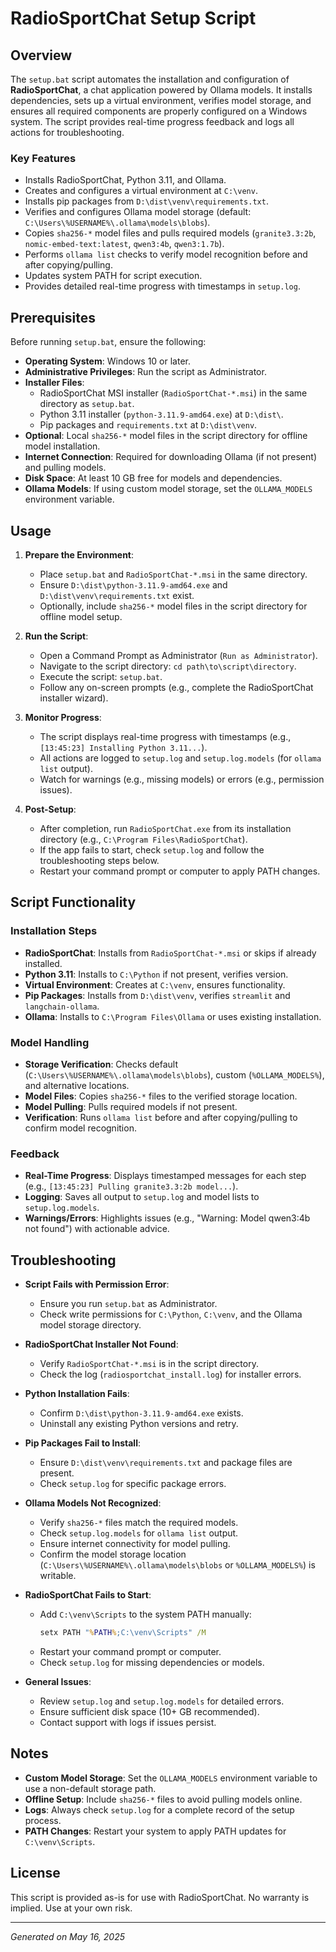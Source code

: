 # RadioSportChat Setup Script

## Overview

The `setup.bat` script automates the installation and configuration of **RadioSportChat**, a chat application powered by Ollama models. It installs dependencies, sets up a virtual environment, verifies model storage, and ensures all required components are properly configured on a Windows system. The script provides real-time progress feedback and logs all actions for troubleshooting.

### Key Features
- Installs RadioSportChat, Python 3.11, and Ollama.
- Creates and configures a virtual environment at `C:\venv`.
- Installs pip packages from `D:\dist\venv\requirements.txt`.
- Verifies and configures Ollama model storage (default: `C:\Users\%USERNAME%\.ollama\models\blobs`).
- Copies `sha256-*` model files and pulls required models (`granite3.3:2b`, `nomic-embed-text:latest`, `qwen3:4b`, `qwen3:1.7b`).
- Performs `ollama list` checks to verify model recognition before and after copying/pulling.
- Updates system PATH for script execution.
- Provides detailed real-time progress with timestamps in `setup.log`.

## Prerequisites

Before running `setup.bat`, ensure the following:

- **Operating System**: Windows 10 or later.
- **Administrative Privileges**: Run the script as Administrator.
- **Installer Files**:
  - RadioSportChat MSI installer (`RadioSportChat-*.msi`) in the same directory as `setup.bat`.
  - Python 3.11 installer (`python-3.11.9-amd64.exe`) at `D:\dist\`.
  - Pip packages and `requirements.txt` at `D:\dist\venv`.
- **Optional**: Local `sha256-*` model files in the script directory for offline model installation.
- **Internet Connection**: Required for downloading Ollama (if not present) and pulling models.
- **Disk Space**: At least 10 GB free for models and dependencies.
- **Ollama Models**: If using custom model storage, set the `OLLAMA_MODELS` environment variable.

## Usage

1. **Prepare the Environment**:
   - Place `setup.bat` and `RadioSportChat-*.msi` in the same directory.
   - Ensure `D:\dist\python-3.11.9-amd64.exe` and `D:\dist\venv\requirements.txt` exist.
   - Optionally, include `sha256-*` model files in the script directory for offline model setup.

2. **Run the Script**:
   - Open a Command Prompt as Administrator (`Run as Administrator`).
   - Navigate to the script directory: `cd path\to\script\directory`.
   - Execute the script: `setup.bat`.
   - Follow any on-screen prompts (e.g., complete the RadioSportChat installer wizard).

3. **Monitor Progress**:
   - The script displays real-time progress with timestamps (e.g., `[13:45:23] Installing Python 3.11...`).
   - All actions are logged to `setup.log` and `setup.log.models` (for `ollama list` output).
   - Watch for warnings (e.g., missing models) or errors (e.g., permission issues).

4. **Post-Setup**:
   - After completion, run `RadioSportChat.exe` from its installation directory (e.g., `C:\Program Files\RadioSportChat`).
   - If the app fails to start, check `setup.log` and follow the troubleshooting steps below.
   - Restart your command prompt or computer to apply PATH changes.

## Script Functionality

### Installation Steps
- **RadioSportChat**: Installs from `RadioSportChat-*.msi` or skips if already installed.
- **Python 3.11**: Installs to `C:\Python` if not present, verifies version.
- **Virtual Environment**: Creates at `C:\venv`, ensures functionality.
- **Pip Packages**: Installs from `D:\dist\venv`, verifies `streamlit` and `langchain-ollama`.
- **Ollama**: Installs to `C:\Program Files\Ollama` or uses existing installation.

### Model Handling
- **Storage Verification**: Checks default (`C:\Users\%USERNAME%\.ollama\models\blobs`), custom (`%OLLAMA_MODELS%`), and alternative locations.
- **Model Files**: Copies `sha256-*` files to the verified storage location.
- **Model Pulling**: Pulls required models if not present.
- **Verification**: Runs `ollama list` before and after copying/pulling to confirm model recognition.

### Feedback
- **Real-Time Progress**: Displays timestamped messages for each step (e.g., `[13:45:23] Pulling granite3.3:2b model...`).
- **Logging**: Saves all output to `setup.log` and model lists to `setup.log.models`.
- **Warnings/Errors**: Highlights issues (e.g., "Warning: Model qwen3:4b not found") with actionable advice.

## Troubleshooting

- **Script Fails with Permission Error**:
  - Ensure you run `setup.bat` as Administrator.
  - Check write permissions for `C:\Python`, `C:\venv`, and the Ollama model storage directory.

- **RadioSportChat Installer Not Found**:
  - Verify `RadioSportChat-*.msi` is in the script directory.
  - Check the log (`radiosportchat_install.log`) for installer errors.

- **Python Installation Fails**:
  - Confirm `D:\dist\python-3.11.9-amd64.exe` exists.
  - Uninstall any existing Python versions and retry.

- **Pip Packages Fail to Install**:
  - Ensure `D:\dist\venv\requirements.txt` and package files are present.
  - Check `setup.log` for specific package errors.

- **Ollama Models Not Recognized**:
  - Verify `sha256-*` files match the required models.
  - Check `setup.log.models` for `ollama list` output.
  - Ensure internet connectivity for model pulling.
  - Confirm the model storage location (`C:\Users\%USERNAME%\.ollama\models\blobs` or `%OLLAMA_MODELS%`) is writable.

- **RadioSportChat Fails to Start**:
  - Add `C:\venv\Scripts` to the system PATH manually:
    ```cmd
    setx PATH "%PATH%;C:\venv\Scripts" /M
    ```
  - Restart your command prompt or computer.
  - Check `setup.log` for missing dependencies or models.

- **General Issues**:
  - Review `setup.log` and `setup.log.models` for detailed errors.
  - Ensure sufficient disk space (10+ GB recommended).
  - Contact support with logs if issues persist.

## Notes
- **Custom Model Storage**: Set the `OLLAMA_MODELS` environment variable to use a non-default storage path.
- **Offline Setup**: Include `sha256-*` files to avoid pulling models online.
- **Logs**: Always check `setup.log` for a complete record of the setup process.
- **PATH Changes**: Restart your system to apply PATH updates for `C:\venv\Scripts`.

## License
This script is provided as-is for use with RadioSportChat. No warranty is implied. Use at your own risk.

---
*Generated on May 16, 2025*